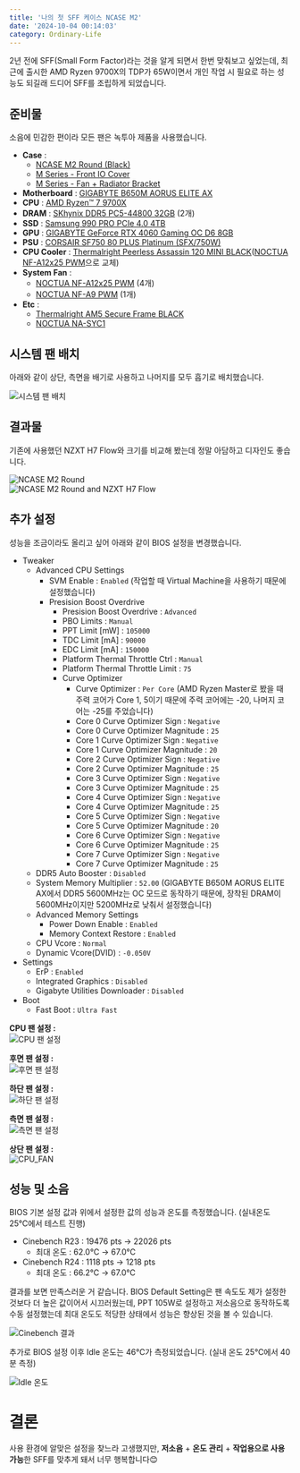 ```yaml
---
title: '나의 첫 SFF 케이스 NCASE M2'
date: '2024-10-04 00:14:03'
category: Ordinary-Life
---
```


2년 전에 SFF(Small Form Factor)라는 것을 알게 되면서 한번 맞춰보고 싶었는데, 최근에 출시한 AMD Ryzen 9700X의 TDP가 65W이면서 개인 작업 시 필요로 하는 성능도 되길래 드디어 SFF를 조립하게 되었습니다.

## 준비물

소음에 민감한 편이라 모든 팬은 녹투아 제품을 사용했습니다.

- **Case** :
    - [NCASE M2 Round (Black)](https://ncased.com/products/m2-round)
    - [M Series - Front IO Cover](https://ncased.com/collections/m2-accessories/products/m-series-front-io-cover)
    - [M Series - Fan + Radiator Bracket](https://ncased.com/collections/m2-accessories/products/m-series-fan-radiator-bracket)
- **Motherboard** : [GIGABYTE B650M AORUS ELITE AX](https://www.gigabyte.com/Motherboard/B650M-AORUS-ELITE-AX-rev-13)
- **CPU** : [AMD Ryzen™ 7 9700X](https://www.amd.com/ko/products/processors/desktops/ryzen/9000-series/amd-ryzen-7-9700x.html)
- **DRAM** : [SKhynix DDR5 PC5-44800 32GB](https://www.compuzone.co.kr/product/product_detail.htm?ProductNo=984267) (2개)
- **SSD** : [Samsung 990 PRO PCIe 4.0 4TB](https://www.samsung.com/sec/memory-storage/990-pro-nvme-ssd-d2c7/MZ-V9P4T0BW)
- **GPU** : [GIGABYTE GeForce RTX 4060 Gaming OC D6 8GB](https://www.gigabyte.com/Graphics-Card/GV-N4060GAMING-OC-8GD)
- **PSU** : [CORSAIR SF750 80 PLUS Platinum (SFX/750W)](https://www.corsair.com/us/en/p/psu/cp-9020186-na/sf-series-sf750-750-watt-80-plus-platinum-certified-high-performance-sfx-psu-cp-9020186-na)
- **CPU Cooler** : [Thermalright Peerless Assassin 120 MINI BLACK](https://www.thermalright.com/product/peerless-assassin-120-mini-black/)([NOCTUA NF-A12x25 PWM](https://noctua.at/en/nf-a12x25-pwm-chromax-black-swap)으로 교체)
- **System Fan** :
    - [NOCTUA NF-A12x25 PWM](https://noctua.at/en/nf-a12x25-pwm-chromax-black-swap) (4개)
    - [NOCTUA NF-A9 PWM](https://noctua.at/en/nf-a9-pwm-chromax-black-swap) (1개)
- **Etc** :
    - [Thermalright AM5 Secure Frame BLACK](https://www.thermalright.com/product/am5-secure-frame-black)
    - [NOCTUA NA-SYC1](https://noctua.at/en/na-syc1)

## 시스템 팬 배치

아래와 같이 상단, 측면을 배기로 사용하고 나머지를 모두 흡기로 배치했습니다.

![시스템 팬 배치](/assets/image/2024-10-03-My-first-SFF-case-NCASE-M2/2024-10-03-My-first-SFF-case-NCASE-M2_1.jpg)

## 결과물

기존에 사용했던 NZXT H7 Flow와 크기를 비교해 봤는데 정말 아담하고 디자인도 좋습니다.

![NCASE M2 Round](/assets/image/2024-10-03-My-first-SFF-case-NCASE-M2/2024-10-03-My-first-SFF-case-NCASE-M2_2.jpg)  
![NCASE M2 Round and NZXT H7 Flow](/assets/image/2024-10-03-My-first-SFF-case-NCASE-M2/2024-10-03-My-first-SFF-case-NCASE-M2_3.jpg)

## 추가 설정

성능을 조금이라도 올리고 싶어 아래와 같이 BIOS 설정을 변경했습니다.

- Tweaker
    - Advanced CPU Settings
        - SVM Enable : `Enabled` (작업할 때 Virtual Machine을 사용하기 때문에 설정했습니다)
        - Presision Boost Overdrive
            - Presision Boost Overdrive : `Advanced`
            - PBO Limits : `Manual`
            - PPT Limit \[mW\] : `105000`
            - TDC Limit \[mA\] : `90000`
            - EDC Limit \[mA\] : `150000`
            - Platform Thermal Throttle Ctrl : `Manual`
            - Platform Thermal Throttle Limit : `75`
            - Curve Optimizer
                - Curve Optimizer : `Per Core` (AMD Ryzen Master로 봤을 때 주력 코어가 Core 1, 5이기 때문에 주력 코어에는 -20, 나머지 코어는 -25를 주었습니다)
                - Core 0 Curve Optimizer Sign : `Negative`
                - Core 0 Curve Optimizer Magnitude : `25`
                - Core 1 Curve Optimizer Sign : `Negative`
                - Core 1 Curve Optimizer Magnitude : `20`
                - Core 2 Curve Optimizer Sign : `Negative`
                - Core 2 Curve Optimizer Magnitude : `25`
                - Core 3 Curve Optimizer Sign : `Negative`
                - Core 3 Curve Optimizer Magnitude : `25`
                - Core 4 Curve Optimizer Sign : `Negative`
                - Core 4 Curve Optimizer Magnitude : `25`
                - Core 5 Curve Optimizer Sign : `Negative`
                - Core 5 Curve Optimizer Magnitude : `20`
                - Core 6 Curve Optimizer Sign : `Negative`
                - Core 6 Curve Optimizer Magnitude : `25`
                - Core 7 Curve Optimizer Sign : `Negative`
                - Core 7 Curve Optimizer Magnitude : `25`
    - DDR5 Auto Booster : `Disabled`
    - System Memory Multiplier : `52.00` (GIGABYTE B650M AORUS ELITE AX에서 DDR5 5600MHz는 OC 모드로 동작하기 때문에, 장착된 DRAM이 5600MHz이지만 5200MHz로 낮춰서 설정했습니다)
    - Advanced Memory Settings
        - Power Down Enable : `Enabled`
        - Memory Context Restore : `Enabled`
    - CPU Vcore : `Normal`
    - Dynamic Vcore(DVID) : `-0.050V`
- Settings
    - ErP : `Enabled`
    - Integrated Graphics : `Disabled`
    - Gigabyte Utilities Downloader : `Disabled`
- Boot
    - Fast Boot : `Ultra Fast`

**CPU 팬 설정 :**  
![CPU 팬 설정](/assets/image/2024-10-03-My-first-SFF-case-NCASE-M2/2024-10-03-My-first-SFF-case-NCASE-M2_4.png)

**후면 팬 설정 :**  
![후면 팬 설정](/assets/image/2024-10-03-My-first-SFF-case-NCASE-M2/2024-10-03-My-first-SFF-case-NCASE-M2_5.png)

**하단 팬 설정 :**  
![하단 팬 설정](/assets/image/2024-10-03-My-first-SFF-case-NCASE-M2/2024-10-03-My-first-SFF-case-NCASE-M2_6.png)

**측면 팬 설정 :**  
![측면 팬 설정](/assets/image/2024-10-03-My-first-SFF-case-NCASE-M2/2024-10-03-My-first-SFF-case-NCASE-M2_7.png)

**상단 팬 설정 :**  
![CPU_FAN](/assets/image/2024-10-03-My-first-SFF-case-NCASE-M2/2024-10-03-My-first-SFF-case-NCASE-M2_8.png)

## 성능 및 소음

BIOS 기본 설정 값과 위에서 설정한 값의 성능과 온도를 측정했습니다. (실내온도 25℃에서 테스트 진행)

- Cinebench R23 : 19476 pts → 22026 pts
    - 최대 온도 : 62.0℃ → 67.0℃
- Cinebench R24 : 1118 pts → 1218 pts
    - 최대 온도 : 66.2℃ → 67.0℃

결과를 보면 만족스러운 거 같습니다. BIOS Default Setting은 팬 속도도 제가 설정한 것보다 더 높은 값이어서 시끄러웠는데, PPT 105W로 설정하고 저소음으로 동작하도록 수동 설정했는데 최대 온도도 적당한 상태에서 성능은 향상된 것을  볼 수 있습니다.

![Cinebench 결과](/assets/image/2024-10-03-My-first-SFF-case-NCASE-M2/2024-10-03-My-first-SFF-case-NCASE-M2_9.jpg)

추가로 BIOS 설정 이후 Idle 온도는 46℃가 측정되었습니다. (실내 온도 25℃에서 40분 측정)

![Idle 온도](/assets/image/2024-10-03-My-first-SFF-case-NCASE-M2/2024-10-03-My-first-SFF-case-NCASE-M2_10.png)

# 결론

사용 환경에 알맞은 설정을 찾느라 고생했지만, **저소음** + **온도 관리** + **작업용으로 사용 가능**한 SFF를 맞추게 돼서 너무 행복합니다😊